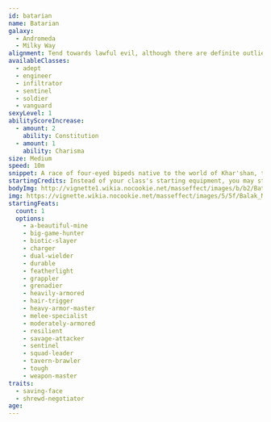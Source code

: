 ```yaml
---
id: batarian
name: Batarian
galaxy: 
  - Andromeda
  - Milky Way
alignment: Tend towards lawful evil, although there are definite outliers on the moral spectrum.
availableClasses:
  - adept
  - engineer
  - infiltrator
  - sentinel
  - soldier
  - vanguard
sexyLevel: 1
abilityScoreIncrease:
  - amount: 2
    ability: Constitution
  - amount: 1
    ability: Charisma
size: Medium
speed: 10m
snippet: A race of four-eyed bipeds native to the world of Khar'shan, the batarians are a disreputable species that chose to isolate itself from the rest of the galaxy.
startingCredits: Instead of your class's starting equipment, you may start with 6d8 x 1000 + 10,000 credits to buy your own equipment.
bodyImg: http://vignette1.wikia.nocookie.net/masseffect/images/b/b2/Batarian_MP.png/revision/latest/scale-to-width-down/500
img: https://vignette.wikia.nocookie.net/masseffect/images/5/5f/Balak_ME_adversaryshot.png/revision/latest/scale-to-width-down/422?cb=20140812140358
startingFeats:
  count: 1
  options:
    - a-beautiful-mine
    - big-game-hunter
    - biotic-slayer
    - charger
    - dual-wielder
    - durable
    - featherlight
    - grappler
    - grenadier
    - heavily-armored
    - hair-trigger
    - heavy-armor-master
    - melee-specialist
    - moderately-armored
    - resilient
    - savage-attacker
    - sentinel
    - squad-leader
    - tavern-brawler
    - tough
    - weapon-master
traits: 
  - saving-face
  - shrewd-negotiator
age: 
---
```

